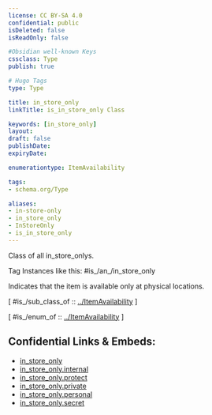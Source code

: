 ```yaml
---
license: CC BY-SA 4.0
confidential: public
isDeleted: false
isReadOnly: false

#Obsidian well-known Keys
cssclass: Type
publish: true

# Hugo Tags
type: Type

title: in_store_only
linkTitle: is_in_store_only Class

keywords: [in_store_only]
layout: 
draft: false
publishDate:
expiryDate: 

enumerationtype: ItemAvailability

tags:
- schema.org/Type

aliases:
- in-store-only
- in_store_only
- InStoreOnly
- is_in_store_only
---
```


Class of all in_store_onlys.

Tag Instances like this: 
#is_/an_/in_store_only

Indicates that the item is available only at physical locations.

[ #is_/sub_class_of :: [../ItemAvailability](../ItemAvailability) ]

[ #is_/enum_of :: [../ItemAvailability](../ItemAvailability) ]



## Confidential Links & Embeds: 
- [in_store_only](../../../../../../../_public/schema.org/Type/is_a_/intangible/enumeration/item_availability/in_store_only.md) 
- [in_store_only.internal](../../../../../../../_internal/schema.org/Type/is_a_/intangible/enumeration/item_availability/in_store_only.internal.md) 
- [in_store_only.protect](../../../../../../../_protect/schema.org/Type/is_a_/intangible/enumeration/item_availability/in_store_only.protect.md) 
- [in_store_only.private](../../../../../../../_private/schema.org/Type/is_a_/intangible/enumeration/item_availability/in_store_only.private.md) 
- [in_store_only.personal](../../../../../../../_personal/schema.org/Type/is_a_/intangible/enumeration/item_availability/in_store_only.personal.md) 
- [in_store_only.secret](../../../../../../../_secret/schema.org/Type/is_a_/intangible/enumeration/item_availability/in_store_only.secret.md) 
